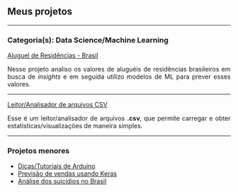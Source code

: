 ## Meus projetos

---

### Categoria(s): Data Science/Machine Learning

[Aluguel de Residências - Brasil](https://www.kaggle.com/olavomendes/rental-prices-in-brazil/notebook)
<p align="justify">
  Nesse projeto analiso os valores de aluguéis de residências brasileiros em busca de <i>insights</i> e 
  em seguida utilizo modelos de ML para prever esses valores.
</p>

---

[Leitor/Analisador de arquivos CSV](https://github.com/olavomendes/codenation-streamlit)
<p align="justify">
  Esse é um leitor/analisador de arquivos <b>.csv</b>, que permite carregar e obter estatísticas/visualizações de maneira
  simples.
</p>

---

### Projetos menores

- [Dicas/Tutoriais de Arduino](https://github.com/olavomendes/arduino-dicas-tutoriais)
- [Previsão de vendas usando Keras](https://github.com/olavomendes/Projetos-DS-ML-DL/blob/master/Deep%20Learning/previsao_vendas_Keras.ipynb)
- [Análise dos suicídios no Brasil](https://github.com/olavomendes/Projetos-DS-ML-DL/blob/master/Data%20Analysis/suicidios_no_Brasil.ipynb)

